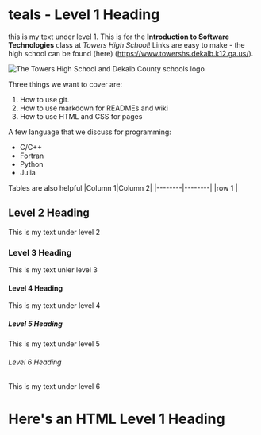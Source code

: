 # teals - Level 1 Heading

this is my text under level 1. This is for the **Introduction to Software Technologies** class at *Towers High School*! Links are easy to make - the high school can be found (here) (https://www.towershs.dekalb.k12.ga.us/).

![The Towers High School and Dekalb County schools logo](https://www.towershs.dekalb.l12.ga.us/sysimage/logo.png)

Three things we want to cover are:
1. How to use git.
2. How to use markdown for READMEs and wiki
3. How to use HTML and CSS for pages

A few language that we discuss for programming:
- C/C++
- Fortran
- Python
- Julia

Tables are also helpful
|Column 1|Column 2|
|--------|--------|
|row 1   |
## Level 2 Heading

This is my text under level 2

### Level 3 Heading

This is my text unler level 3

#### Level 4 Heading

This is my text under level 4

##### Level 5 Heading

This is my text under level 5

###### Level 6 Heading 

This is my text under level 6

<H1>Here's an HTML Level 1 Heading</H1>
